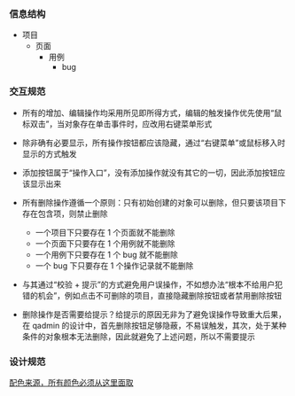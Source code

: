 ### 信息结构

- 项目
  + 页面
    - 用例
      + bug

### 交互规范

- 所有的增加、编辑操作均采用所见即所得方式，编辑的触发操作优先使用“鼠标双击”，当对象存在单击事件时，应改用右键菜单形式

- 除非确有必要显示，所有操作按钮都应该隐藏，通过“右键菜单”或鼠标移入时显示的方式触发
- 添加按钮属于“操作入口”，没有添加操作就没有其它的一切，因此添加按钮应该显示出来

- 所有删除操作遵循一个原则：只有初始创建的对象可以删除，但只要该项目下存在包含项，则禁止删除
  + 一个项目下只要存在 1 个页面就不能删除
  + 一个页面下只要存在 1 个用例就不能删除
  + 一个用例下只要存在 1 个 bug 就不能删除
  + 一个 bug 下只要存在 1 个操作记录就不能删除

- 与其通过“校验 + 提示”的方式避免用户误操作，不如想办法“根本不给用户犯错的机会”，例如点击不可删除的项目，直接隐藏删除按钮或者禁用删除按钮

- 删除操作是否需要给提示？给提示的原因无非为了避免误操作导致重大后果，在 qadmin 的设计中，首先删除按钮足够隐蔽，不易误触发，其次，处于某种条件的对象根本无法删除，因此就避免了上述问题，所以不需要提示

### 设计规范

[配色来源，所有颜色必须从这里面取](http://www.vanschneider.com/colors)